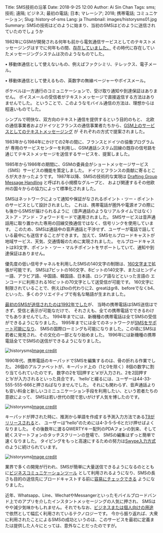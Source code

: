 Title: SMS技術の沿革
Date: 2018-9-25 12:00
Author: Ai Sin Chan
Tags: sms; 技術; 遠隔; ビジネス; 最初の電話; 日本; マレーシア; 2018; 携帯電話; コミュニケーション; 
Slug: history-of-sms
Lang: ja
Thumbnail: images/historysms01.jpg
Summary: SMSの技術はどのように始まり、当初のSMSはどのように送信されていたのでしょうか

1982年にGSMが開発される何年も前から電気通信サービスとしてのテキストメッセージングはすでに何年もの間、[存在していました。](http://www.gsmhistory.com/wp-content/uploads/2013/02/SMS-Description-1991-by-K-Holley.pdf) 
その時代に存在していたメッセージングシステムは次のようなものでした。 


•	移動体通信として使えないもの、例えばファクシミリ、テレックス、電子メール。

•	移動体通信として使えるもの、英数字の無線ページャーやボイスメール。

ポケベルは一方通行のコミュニケーションで、受け取り通知や到達保証はありません。
ボイスメールの受信者がテキストメッセージで直接返信する方法はありませんでした。
ということで、このようなモバイル通信の方法は、理想からは程遠いものでした。

シンプルで明快な、双方向のテキスト通信を提供するという目的のもと、
北欧の通信事業者およびドイツとフランスの通信事業者たちから、[GSM上のサービスとしてのテキストメッセージング](http://www.gsm-history.org/31.html) が
それぞれの方式で提案されました。

1983年から1984年にかけての2年の間に、フランスとドイツの協働プログラムが
専用のサービスセンターを利用し、GSM通話システム回線の既存の信号路を通じてテキストメッセージを送信するサービスを、提案しました。

1985年から1986年の期間に、GSMの委員会がショートメッセージサービス（SMS）サービスの機能を策定しました。
ドイツとフランスの貢献に寄るところが大きかったようです。
1987年以降、SMSの技術的な実現は 
[Drafting Group Message Handling](https://www.etsi.org/technologies-clusters/technologies/past-work/cellular-history)
と呼ばれる小規模なグループと、
および関連するその他欧州の国々からの協力によって標準化されました。

SMSはネットワークによって通知や保証がなされるポイント・ツー・ポイントのサービスとして設計されました。
これは、携帯電話が圏外や電源オフの際にも後からSMSが届けられるように（音声通話のようなリアルタイムではなく）ストア・アンド・フォワードモードで運用されました。
SMSサービスは音声通話用に取り置かれた専用の回線交換通信ではなく、信号リンクを使用しています。
このため、SMSは通話中の音声通話と干渉せず、ユーザーが電話で話している最中にも送信することができます。
加えて、SMSセルブロードキャストが地域サービス、天気、交通情報のために実現されました。
セルブロードキャストは93文字、ポイント・ツー・マルチポイントをサポートしていて、通知や到達保証はありません。

優先度の低い信号チャネルを利用したSMSの140文字の制限は、[160文字まで](https://en.wikipedia.org/wiki/SMS)拡張が可能です。
SMSは7ビットの160文字、8ビットの140文字、またはヒンディー語、アラビア語、中国語、韓国語、日本語、ロシア語などといった言語の
エンコードに利用される16ビットの70文字として送受信が可能です。
160文字に制限されていることで、例えばtoの代わりに2、greatはgr8、beforeでなくb4、といった、多くのクリエイティブで有名な略語が生まれました。

[最初のSMSが送信されたのは1992年でした](https://blog.xoxzo.com/2018/08/01/history-of-2g/)が、
当時の携帯電話はSMS送信はできず、受信と表示が可能なだけで、
それさえも、全ての携帯電話でできるわけでもありませんでした。
1994年までには、新機種の携帯電話は全てSMSの受信ができるようになりました。
1995年までには全てのネットワークが[SMSをサポート可能になり](http://www.gsm-history.org/32.html)、
SMSの国際ローミングも可能になりました。この頃にSMSは若者に発見され、その文化の一部となり始めました。
1996年には新機種の携帯電話全てでSMSの送信ができるようになりました。

![historysms](/images/smshistory01.jpg)<a class="caption" href="https://www.theguardian.com/technology/2017/may/30/dumbphone-can-i-survive-modern-life-with-the-original-nokia-3310">Image credit</a>

1990年代、携帯電話のキーパッドでSMSを編集するのは、骨の折れる作業でした。
26個のアルファベットが、キーパッド上の（1と0を除く）8個の数字に割り当てられていたのです。
数字の2を1回押すと‘a’が入力され、2を2回押すと‘b’が入力されるといった具合です。
‘hello’と綴るには、ユーザーは44-33-555-555-666と押さねばなりませんでした。
それにも関わらず、音声通話よりも安い料金と新しいコミニュニケーション手段を利用したい、という若者たちの意欲によって、
SMSは若い世代の間で思いがけず人気を博したのです。

![historysms](/images/smshistory02.jpg)<a class="caption" href="https://www.dreamstime.com/royalty-free-stock-photography-cell-phone-keypad-image2288707">Image credit</a>

キーパッドが押された時に、推測から単語を作成する予測入力方法である[T9がリリースされる](https://www.cnet.com/news/move-over-t9-here-comes-swype/)と、
ユーザーは“hello”のためには4-3-5-5-6とだけ押せばよくなりました。 
その後数年に渡るQWERTYキー配列のPDAフォンの到来、そして続くスマートフォンのタッチスクリーンの登場で、
SMSの編集はずっと簡単で速くなりました。
タイピングをもっと高速にするための努力は[Swype入力方式](https://www.cnet.com/news/move-over-t9-here-comes-swype/)のように続けられています。

![historysms](/images/smshistory03.jpg)<a class="caption" href="https://www.cnet.com/news/move-over-t9-here-comes-swype/">Image credit</a>

業界で多くの開発が行われ、SMSが簡単に大量送信できるようになるのとともに[ビジネスコミュニケーションツール](https://www.xoxzo.com/en/about/sms-api/)
として利用されるようになり、SMSの長さも目的の送信先にブロードキャストする前に[容易にチェックできる](http://chadselph.github.io/smssplit/) ようになりました。

近年、Whatsapp、Line、WechatやMessangerといったモバイルブロードバンド上でのアプリを介したインスタントメッセージングの人気に押され、
SMSはやや減少気味かもしれません。それでもなお、[ビジネスまたは個人向けの用途](https://www.xoxzo.com/en/about/sms-api/)
で依然として幅広く利用されているテクノロジーです。
今から振り返れば、大衆に利用されたことによるSMSの成功というのは、このサービスを最初に定義または提供した人々にとっては、意外なことだったのですが。
